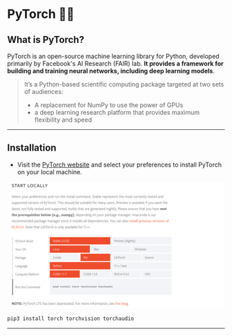 # PyTorch 🐍🔦

## What is PyTorch?

PyTorch is an open-source machine learning library for Python, developed primarily by Facebook's AI Research (FAIR) lab. **It provides a framework for building and training neural networks, including deep learning models**.

> It’s a Python-based scientific computing package targeted at two sets of audiences:
> - A replacement for NumPy to use the power of GPUs
> - a deep learning research platform that provides maximum flexibility and speed

---

## Installation

- Visit the [PyTorch website](https://pytorch.org/get-started/locally/) and select your preferences to install PyTorch on your local machine.

![install pytorch](./assets/01_installation/install.png)

```bash
pip3 install torch torchvision torchaudio
```

---